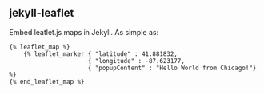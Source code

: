 ## jekyll-leaflet

Embed leatlet.js maps in Jekyll. As simple as:

```
{% leaflet_map %}
    {% leaflet_marker { "latitude" : 41.881832,
                      { "longitude" : -87.623177,
                      { "popupContent" : "Hello World from Chicago!"} %}
{% end_leaflet_map %}
```
